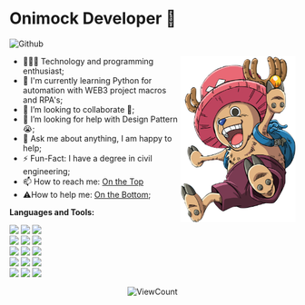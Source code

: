 # Onimock Developer 🚀

![Github](https://img.shields.io/badge/-Github-333000?style=flat&logo=Github&logoColor=white)


<img width="40%" align="right" alt="Chopper" src="https://raw.githubusercontent.com/OniMock/.github/main/.resources/chopper.png"/>

- 👨🏽‍💻 Technology and programming enthusiast;
- 🌱 I'm currently learning Python for automation with WEB3 project macros and RPA's;
- 👯 I’m looking to collaborate 🤝;
- 🤔 I’m looking for help with Design Pattern 😭;
- 💬 Ask me about anything, I am happy to help;
- ⚡️ Fun-Fact: I have a degree in civil engineering;
- 📫 How to reach me: [On the Top](#onimock-developer-🚀)
- ⚠️How to help me: [On the Bottom](#support-me-with-crypto);

**Languages and Tools:**

<p>
  <code><img width="10%"src="https://www.vectorlogo.zone/logos/python/python-ar21.svg"style="background-color: #ffffff;"></code>
  <code><img width="10%" src="https://www.vectorlogo.zone/logos/visualstudio_code/visualstudio_code-ar21.svg" style="background-color: white;"></code>
  <code><img width="10%" src="https://www.vectorlogo.zone/logos/brave/brave-ar21.svg" style="background-color: white;"></code>
  <br/>
  <code><img width="10%" src="https://www.vectorlogo.zone/logos/java/java-ar21.svg" style="background-color: white;"></code>
  <code><img width="10%" src="https://www.vectorlogo.zone/logos/kotlinlang/kotlinlang-ar21.svg" style="background-color: white;"></code>
  <code><img width="10%" src="https://www.vectorlogo.zone/logos/android/android-ar21.svg" style="background-color: white;"></code>
  <br/>
  <code><img width="10%" src="https://www.vectorlogo.zone/logos/gradle/gradle-ar21.svg"style="background-color: white;"></code>
  <code><img width="10%" src="https://www.vectorlogo.zone/logos/circleci/circleci-ar21.svg" style="background-color: white;"></code>
  <code><img width="10%" src="https://www.vectorlogo.zone/logos/json/json-ar21.svg" style="background-color: white;"></code>
  <br />
  <code><img width="10%" src="https://www.vectorlogo.zone/logos/mysql/mysql-ar21.svg" style="background-color: white;"></code>
  <code><img width="10%" src="https://www.vectorlogo.zone/logos/sqlite/sqlite-ar21.svg" style="background-color: white;"></code>
  <code><img width="10%" src="https://www.vectorlogo.zone/logos/firebase/firebase-ar21.svg" style="background-color: white;"></code>
  <br />
  <code><img width="10%" src="https://www.vectorlogo.zone/logos/git-scm/git-scm-ar21.svg" style="background-color: white;"></code>
  <code><img width="10%" src="https://www.vectorlogo.zone/logos/yaml/yaml-ar21.svg" style="background-color: white;"></code>
  <code><img width="10%" src="https://www.vectorlogo.zone/logos/gnu_bash/gnu_bash-ar21.svg" style="background-color: white;"></code>
</p>

<p align="center">
  <img alt="ViewCount" src="https://views.whatilearened.today/views/github/onimock/onimock.svg" />
</p>

